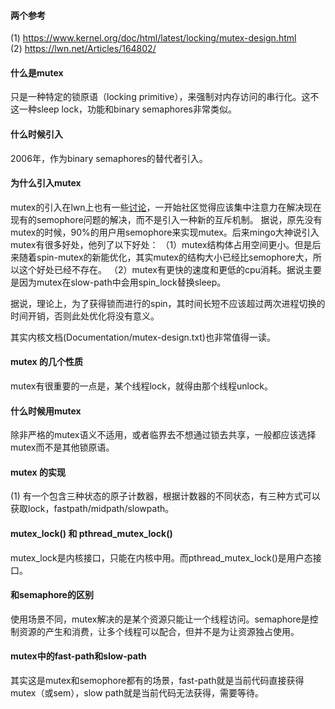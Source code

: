 #### 两个参考
(1) https://www.kernel.org/doc/html/latest/locking/mutex-design.html  
(2) https://lwn.net/Articles/164802/  

#### 什么是mutex
只是一种特定的锁原语（locking primitive），来强制对内存访问的串行化。这不这一种sleep lock，功能和binary semaphores非常类似。

#### 什么时候引入
2006年，作为binary semaphores的替代者引入。

#### 为什么引入mutex
mutex的引入在lwn上也有一些[讨论](https://lwn.net/Articles/166195/)，一开始社区觉得应该集中注意力在解决现在现有的semophore问题的解决，而不是引入一种新的互斥机制。
据说，原先没有mutex的时候，90%的用户用semophore来实现mutex。后来mingo大神说引入mutex有很多好处，他列了以下好处：
（1）mutex结构体占用空间更小。但是后来随着spin-mutex的新能优化，其实mutex的结构大小已经比semophore大，所以这个好处已经不存在。
（2）mutex有更快的速度和更低的cpu消耗。据说主要是因为mutex在slow-path中会用spin_lock替换sleep。

据说，理论上，为了获得锁而进行的spin，其时间长短不应该超过两次进程切换的时间开销，否则此处优化将没有意义。

其实内核文档(Documentation/mutex-design.txt)也非常值得一读。

#### mutex 的几个性质
mutex有很重要的一点是，某个线程lock，就得由那个线程unlock。

#### 什么时候用mutex
除非严格的mutex语义不适用，或者临界去不想通过锁去共享，一般都应该选择mutex而不是其他锁原语。

#### mutex 的实现
(1) 有一个包含三种状态的原子计数器，根据计数器的不同状态，有三种方式可以获取lock，fastpath/midpath/slowpath。

#### mutex_lock() 和 pthread_mutex_lock()
mutex_lock是内核接口，只能在内核中用。而pthread_mutex_lock()是用户态接口。

#### 和semaphore的区别
使用场景不同，mutex解决的是某个资源只能让一个线程访问。semaphore是控制资源的产生和消费，让多个线程可以配合，但并不是为让资源独占使用。

#### mutex中的fast-path和slow-path
其实这是mutex和semophore都有的场景，fast-path就是当前代码直接获得mutex（或sem），slow path就是当前代码无法获得，需要等待。
